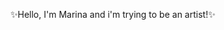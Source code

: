 ✨Hello, I'm Marina and i'm trying to be an artist!✨


<!---
MarinaCC26/MarinaCC26 is a ✨ special ✨ repository because its `README.md` (this file) appears on your GitHub profile.
You can click the Preview link to take a look at your changes.
--->
